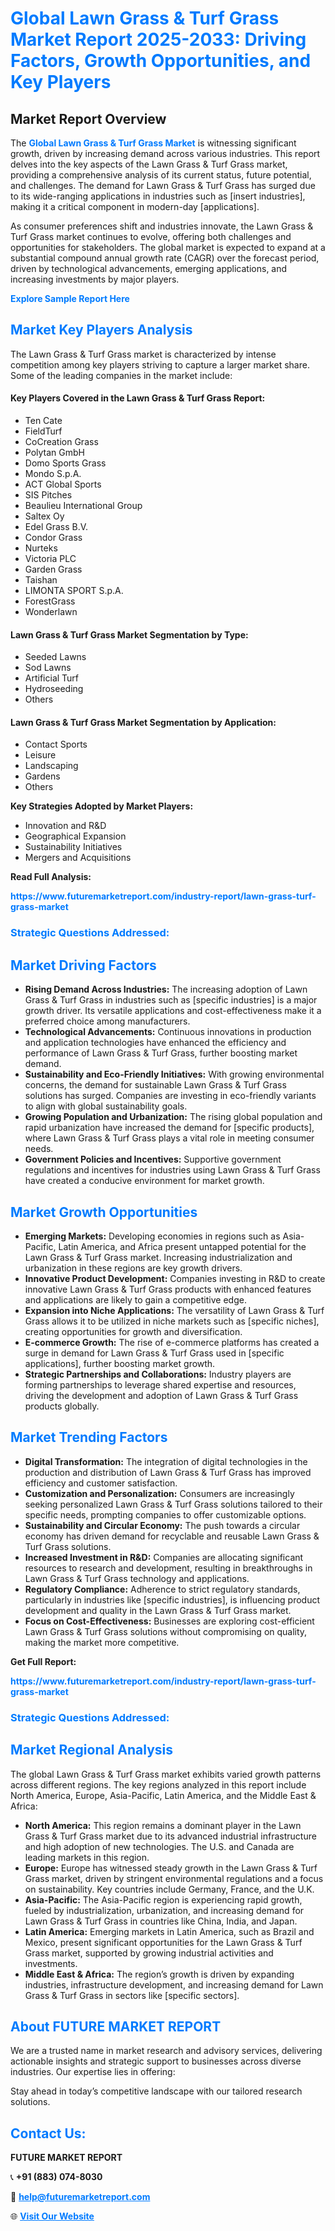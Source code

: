 <h1 style="color: #007BFF;">Global Lawn Grass & Turf Grass Market Report 2025-2033: Driving Factors, Growth Opportunities, and Key Players</h1>

<section id="overview">
<h2>Market Report Overview</h2>
<p>The <a href="https://www.futuremarketreport.com/industry-report/lawn-grass-turf-grass-market" style="color: #007BFF; text-decoration: none;"><strong>Global Lawn Grass & Turf Grass Market</strong></a> is witnessing significant growth, driven by increasing demand across various industries. This report delves into the key aspects of the Lawn Grass & Turf Grass market, providing a comprehensive analysis of its current status, future potential, and challenges. The demand for Lawn Grass & Turf Grass has surged due to its wide-ranging applications in industries such as [insert industries], making it a critical component in modern-day [applications].</p>
<p>As consumer preferences shift and industries innovate, the Lawn Grass & Turf Grass market continues to evolve, offering both challenges and opportunities for stakeholders. The global market is expected to expand at a substantial compound annual growth rate (CAGR) over the forecast period, driven by technological advancements, emerging applications, and increasing investments by major players.</p>
</section>

<section id="overview">
<p><a href="https://www.futuremarketreport.com/request-sample/reportId=89019" style="color: #007BFF; text-decoration: none;"><strong>Explore Sample Report Here</strong></a></p>
</section>

<section id="key-players">
<h2 style="color: #007BFF;">Market Key Players Analysis</h2>
<p>The Lawn Grass & Turf Grass market is characterized by intense competition among key players striving to capture a larger market share. Some of the leading companies in the market include:</p>
<h4>Key Players Covered in the Lawn Grass & Turf Grass Report:</h4>
<ul><li>Ten Cate</li><li>FieldTurf</li><li>CoCreation Grass</li><li>Polytan GmbH</li><li>Domo Sports Grass</li><li>Mondo S.p.A.</li><li>ACT Global Sports</li><li>SIS Pitches</li><li>Beaulieu International Group</li><li>Saltex Oy</li><li>Edel Grass B.V.</li><li>Condor Grass</li><li>Nurteks</li><li>Victoria PLC</li><li>Garden Grass</li><li>Taishan</li><li>LIMONTA SPORT S.p.A.</li><li>ForestGrass</li><li>Wonderlawn</li></ul>
<h4>Lawn Grass & Turf Grass Market Segmentation by Type:</h4>
<ul><li>Seeded Lawns</li><li>Sod Lawns</li><li>Artificial Turf</li><li>Hydroseeding</li><li>Others</li></ul>

<h4>Lawn Grass & Turf Grass Market Segmentation by Application:</h4>
<ul><li>Contact Sports</li><li>Leisure</li><li>Landscaping</li><li>Gardens</li><li>Others</li></ul>
<p><strong>Key Strategies Adopted by Market Players:</strong></p>
<ul>
<li>Innovation and R&D</li>
<li>Geographical Expansion</li>
<li>Sustainability Initiatives</li>
<li>Mergers and Acquisitions</li>
</ul>
</section>

<section>
<p><strong>Read Full Analysis: </strong></p><a href="https://www.futuremarketreport.com/industry-report/lawn-grass-turf-grass-market" style="color: #007BFF; text-decoration: none;"><strong>https://www.futuremarketreport.com/industry-report/lawn-grass-turf-grass-market</strong></a>
<h3 style="color: #007BFF;">Strategic Questions Addressed:</h3>
</section>

<section id="driving-factors">
<h2 style="color: #007BFF;">Market Driving Factors</h2>
<ul>
<li><strong>Rising Demand Across Industries:</strong> The increasing adoption of Lawn Grass & Turf Grass in industries such as [specific industries] is a major growth driver. Its versatile applications and cost-effectiveness make it a preferred choice among manufacturers.</li>
<li><strong>Technological Advancements:</strong> Continuous innovations in production and application technologies have enhanced the efficiency and performance of Lawn Grass & Turf Grass, further boosting market demand.</li>
<li><strong>Sustainability and Eco-Friendly Initiatives:</strong> With growing environmental concerns, the demand for sustainable Lawn Grass & Turf Grass solutions has surged. Companies are investing in eco-friendly variants to align with global sustainability goals.</li>
<li><strong>Growing Population and Urbanization:</strong> The rising global population and rapid urbanization have increased the demand for [specific products], where Lawn Grass & Turf Grass plays a vital role in meeting consumer needs.</li>
<li><strong>Government Policies and Incentives:</strong> Supportive government regulations and incentives for industries using Lawn Grass & Turf Grass have created a conducive environment for market growth.</li>
</ul>
</section>

<section id="growth-opportunities">
<h2 style="color: #007BFF;">Market Growth Opportunities</h2>
<ul>
<li><strong>Emerging Markets:</strong> Developing economies in regions such as Asia-Pacific, Latin America, and Africa present untapped potential for the Lawn Grass & Turf Grass market. Increasing industrialization and urbanization in these regions are key growth drivers.</li>
<li><strong>Innovative Product Development:</strong> Companies investing in R&D to create innovative Lawn Grass & Turf Grass products with enhanced features and applications are likely to gain a competitive edge.</li>
<li><strong>Expansion into Niche Applications:</strong> The versatility of Lawn Grass & Turf Grass allows it to be utilized in niche markets such as [specific niches], creating opportunities for growth and diversification.</li>
<li><strong>E-commerce Growth:</strong> The rise of e-commerce platforms has created a surge in demand for Lawn Grass & Turf Grass used in [specific applications], further boosting market growth.</li>
<li><strong>Strategic Partnerships and Collaborations:</strong> Industry players are forming partnerships to leverage shared expertise and resources, driving the development and adoption of Lawn Grass & Turf Grass products globally.</li>
</ul>
</section>

<section id="trending-factors">
<h2 style="color: #007BFF;">Market Trending Factors</h2>
<ul>
<li><strong>Digital Transformation:</strong> The integration of digital technologies in the production and distribution of Lawn Grass & Turf Grass has improved efficiency and customer satisfaction.</li>
<li><strong>Customization and Personalization:</strong> Consumers are increasingly seeking personalized Lawn Grass & Turf Grass solutions tailored to their specific needs, prompting companies to offer customizable options.</li>
<li><strong>Sustainability and Circular Economy:</strong> The push towards a circular economy has driven demand for recyclable and reusable Lawn Grass & Turf Grass solutions.</li>
<li><strong>Increased Investment in R&D:</strong> Companies are allocating significant resources to research and development, resulting in breakthroughs in Lawn Grass & Turf Grass technology and applications.</li>
<li><strong>Regulatory Compliance:</strong> Adherence to strict regulatory standards, particularly in industries like [specific industries], is influencing product development and quality in the Lawn Grass & Turf Grass market.</li>
<li><strong>Focus on Cost-Effectiveness:</strong> Businesses are exploring cost-efficient Lawn Grass & Turf Grass solutions without compromising on quality, making the market more competitive.</li>
</ul>
</section>

<section>
<p><strong>Get Full Report: </strong></p><a href="https://www.futuremarketreport.com/industry-report/lawn-grass-turf-grass-market" style="color: #007BFF; text-decoration: none;"><strong>https://www.futuremarketreport.com/industry-report/lawn-grass-turf-grass-market</strong></a>
<h3 style="color: #007BFF;">Strategic Questions Addressed:</h3>
</section>


<section id="regional-analysis">
<h2 style="color: #007BFF;">Market Regional Analysis</h2>
<p>The global Lawn Grass & Turf Grass market exhibits varied growth patterns across different regions. The key regions analyzed in this report include North America, Europe, Asia-Pacific, Latin America, and the Middle East & Africa:</p>
<ul>
<li><strong>North America:</strong> This region remains a dominant player in the Lawn Grass & Turf Grass market due to its advanced industrial infrastructure and high adoption of new technologies. The U.S. and Canada are leading markets in this region.</li>
<li><strong>Europe:</strong> Europe has witnessed steady growth in the Lawn Grass & Turf Grass market, driven by stringent environmental regulations and a focus on sustainability. Key countries include Germany, France, and the U.K.</li>
<li><strong>Asia-Pacific:</strong> The Asia-Pacific region is experiencing rapid growth, fueled by industrialization, urbanization, and increasing demand for Lawn Grass & Turf Grass in countries like China, India, and Japan.</li>
<li><strong>Latin America:</strong> Emerging markets in Latin America, such as Brazil and Mexico, present significant opportunities for the Lawn Grass & Turf Grass market, supported by growing industrial activities and investments.</li>
<li><strong>Middle East & Africa:</strong> The region’s growth is driven by expanding industries, infrastructure development, and increasing demand for Lawn Grass & Turf Grass in sectors like [specific sectors].</li>
</ul>
</section>

<footer>
<h2 style="color: #007BFF;">About FUTURE MARKET REPORT</h2>
<p>We are a trusted name in market research and advisory services, delivering actionable insights and strategic support to businesses across diverse industries. Our expertise lies in offering:</p>

<p>Stay ahead in today’s competitive landscape with our tailored research solutions.</p>

<h2 style="color: #007BFF;">Contact Us:</h2>
<p><strong>FUTURE MARKET REPORT</strong></p>
<p>📞 <strong>+91 (883) 074-8030</strong></p>
<p>📧 <strong><a href="mailto:help@futuremarketreport.com" style="color: #007BFF;">help@futuremarketreport.com</a></strong></p>
<p>🌐 <strong><a href="https://www.futuremarketreport.com/" style="color: #007BFF;">Visit Our Website</a></strong></p>
</footer>